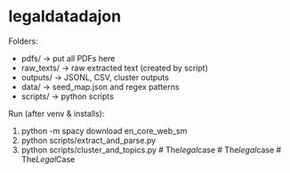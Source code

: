 # legaldatadajon

Folders:
- pdfs/        -> put all PDFs here
- raw_texts/   -> raw extracted text (created by script)
- outputs/     -> JSONL, CSV, cluster outputs
- data/        -> seed_map.json and regex patterns
- scripts/     -> python scripts

Run (after venv & installs):
1. python -m spacy download en_core_web_sm
2. python scripts/extract_and_parse.py
3. python scripts/cluster_and_topics.py
#   T h e _ l e g a l _ c a s e  
 #   T h e _ l e g a l _ c a s e  
 #   T h e _ L e g a l _ C a s e  
 